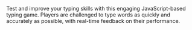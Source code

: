 Test and improve your typing skills with this engaging JavaScript-based typing game. Players are challenged to type words as quickly and accurately as possible, with real-time feedback on their performance.

